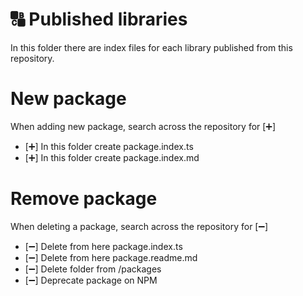 # 🔠 Published libraries

In this folder there are index files for each library published from this repository.

# New package

When adding new package, search across the repository for [➕]

-   [➕] In this folder create package.index.ts
-   [➕] In this folder create package.index.md

# Remove package

When deleting a package, search across the repository for [➖]

-   [➖] Delete from here package.index.ts
-   [➖] Delete from here package.readme.md
-   [➖] Delete folder from /packages
-   [➖] Deprecate package on NPM
